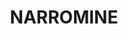 ---
lastmod: '2025-04-06T06:05:20+00:00'
latitude: -32.255249
layout: suburb
longitude: 148.110385
postcode: '2821'
state: NSW
title: NARROMINE
url: /nsw/narromine/
---